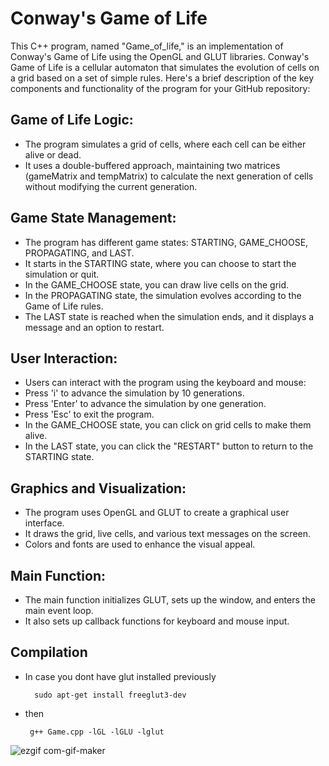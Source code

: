 # Conway's Game of Life
This C++ program, named "Game_of_life," is an implementation of Conway's Game of Life using the OpenGL and GLUT libraries. Conway's Game of Life is a cellular automaton that simulates the evolution of cells on a grid based on a set of simple rules. Here's a brief description of the key components and functionality of the program for your GitHub repository:

## Game of Life Logic:
  - The program simulates a grid of cells, where each cell can be either alive or dead.
  - It uses a double-buffered approach, maintaining two matrices (gameMatrix and tempMatrix) to calculate the next generation of cells without modifying the current generation.

## Game State Management:
 - The program has different game states: STARTING, GAME_CHOOSE, PROPAGATING, and LAST.
  - It starts in the STARTING state, where you can choose to start the simulation or quit.
 - In the GAME_CHOOSE state, you can draw live cells on the grid.
  - In the PROPAGATING state, the simulation evolves according to the Game of Life rules.
   - The LAST state is reached when the simulation ends, and it displays a message and an option to restart.

## User Interaction:
- Users can interact with the program using the keyboard and mouse:
- Press 'i' to advance the simulation by 10 generations.
 - Press 'Enter' to advance the simulation by one generation.
- Press 'Esc' to exit the program.
- In the GAME_CHOOSE state, you can click on grid cells to make them alive.
- In the LAST state, you can click the "RESTART" button to return to the STARTING state.

## Graphics and Visualization:
   - The program uses OpenGL and GLUT to create a graphical user interface.
   - It draws the grid, live cells, and various text messages on the screen.
   -  Colors and fonts are used to enhance the visual appeal.

## Main Function:
 - The main function initializes GLUT, sets up the window, and enters the main event loop.
- It also sets up callback functions for keyboard and mouse input.

## Compilation

- In case you dont have glut installed previously

        sudo apt-get install freeglut3-dev
- then

       g++ Game.cpp -lGL -lGLU -lglut

![ezgif com-gif-maker](https://github.com/StefanIv21/Conway-s-Game-of-Life/assets/94042909/52c680e8-2f60-42ee-858c-5bed039127fc)

